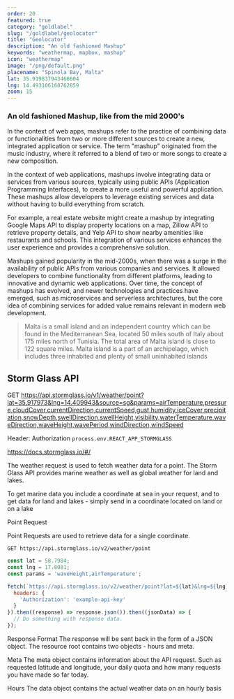 ```yaml
---
order: 20
featured: true
category: "goldlabel"
slug: "/goldlabel/geolocator"
title: "Geolocator"
description: "An old fashioned Mashup"
keywords: "weathermap, mapbox, mashup"
icon: "weathermap"
image: "/png/default.png"
placename: "Spinola Bay, Malta"
lat: 35.919837943466604
lng: 14.493106168762859
zoom: 15
---
```

### An old fashioned Mashup, like from the mid 2000's

In the context of web apps, mashups refer to the practice of combining data or functionalities from two or more different sources to create a new, integrated application or service. The term "mashup" originated from the music industry, where it referred to a blend of two or more songs to create a new composition.

In the context of web applications, mashups involve integrating data or services from various sources, typically using public APIs (Application Programming Interfaces), to create a more useful and powerful application. These mashups allow developers to leverage existing services and data without having to build everything from scratch.

For example, a real estate website might create a mashup by integrating Google Maps API to display property locations on a map, Zillow API to retrieve property details, and Yelp API to show nearby amenities like restaurants and schools. This integration of various services enhances the user experience and provides a comprehensive solution.

Mashups gained popularity in the mid-2000s, when there was a surge in the availability of public APIs from various companies and services. It allowed developers to combine functionality from different platforms, leading to innovative and dynamic web applications. Over time, the concept of mashups has evolved, and newer technologies and practices have emerged, such as microservices and serverless architectures, but the core idea of combining services for added value remains relevant in modern web development.

> Malta is a small island and an independent country which can be found in the Mediterranean Sea, located 50 miles south of Italy about 175 miles north of Tunisia. The total area of Malta island is close to 122 square miles. Malta island is a part of an archipelago, which includes three inhabited and plenty of small uninhabited islands

## Storm Glass API

GET https://api.stormglass.io/v1/weather/point?lat=35.917973&lng=14.409943&source=sg&params=airTemperature,pressure,cloudCover,currentDirection,currentSpeed,gust,humidity,iceCover,precipitation,snowDepth,swellDirection,swellHeight,visibility,waterTemperature,waveDirection,waveHeight,wavePeriod,windDirection,windSpeed

Header: Authorization `process.env.REACT_APP_STORMGLASS`

https://docs.stormglass.io/#/

The weather request is used to fetch weather data for a point. The Storm Glass API provides marine weather as well as global weather for land and lakes.

To get marine data you include a coordinate at sea in your request, and to get data for land and lakes - simply send in a coordinate located on land or on a lake

Point Request 

Point Requests are used to retrieve data for a single coordinate.

`GET https://api.stormglass.io/v2/weather/point`

```javascript
const lat = 58.7984;
const lng = 17.8081;
const params = 'waveHeight,airTemperature';

fetch(`https://api.stormglass.io/v2/weather/point?lat=${lat}&lng=${lng}&params=${params}`, {
  headers: {
    'Authorization': 'example-api-key'
  }
}).then((response) => response.json()).then((jsonData) => {
  // Do something with response data.
});
```

Response Format 
The response will be sent back in the form of a JSON object. 
The resource root contains two objects - hours and meta.

Meta
The meta object contains information about the API request. Such as requested latitude and longitude, your daily quota and how many requests you have made so far today.

Hours
The data object contains the actual weather data on an hourly basis
